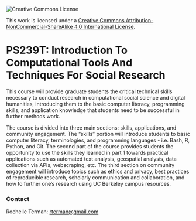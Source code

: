 ![Creative Commons License](https://i.creativecommons.org/l/by-nc-sa/4.0/88x31.png)

This work is licensed under a [Creative Commons Attribution-NonCommercial-ShareAlike 4.0 International License](http://creativecommons.org/licenses/by-nc-sa/4.0/).

# PS239T: Introduction To Computational Tools And Techniques For Social Research

This course will provide graduate students the critical technical skills necessary to conduct research in computational social science and digital humanities, introducing them to the basic computer literacy, programming skills, and application knowledge that students need to be successful in further methods work.

The course is divided into three main sections: skills, applications, and community engagement. The “skills” portion will introduce students to basic computer literacy, terminologies, and programming languages - i.e. Bash, R, Python, and Git. The second part of the course provides students the opportunity to use the skills they learned in part 1 towards practical applications such as automated text analysis, geospatial analysis, data collection via APIs, webscraping, etc. The third section on community engagement will introduce topics such as ethics and privacy, best practices of reproducible research, scholarly communication and collaboration, and how to further one’s research using UC Berkeley campus resources.

### Contact

Rochelle Terman: rterman@gmail.com

